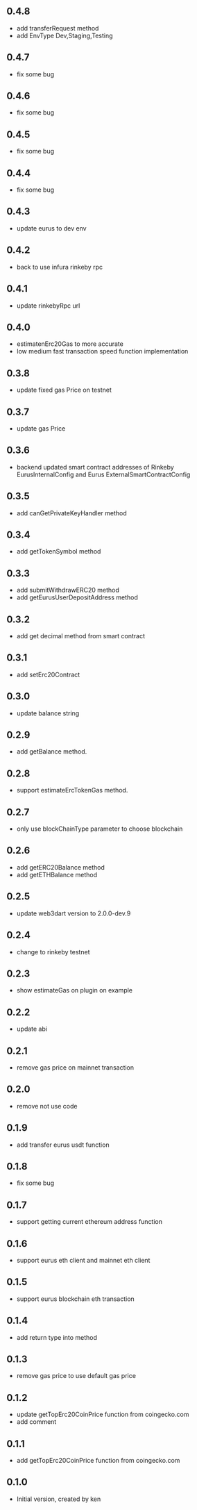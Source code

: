 ## 0.4.8
- add transferRequest method
- add EnvType Dev,Staging,Testing

## 0.4.7
- fix some bug

## 0.4.6
- fix some bug

## 0.4.5
- fix some bug

## 0.4.4
- fix some bug

## 0.4.3
- update eurus to dev env

## 0.4.2
- back to use infura rinkeby rpc

## 0.4.1
- update rinkebyRpc url

## 0.4.0
- estimatenErc20Gas to more accurate
- low medium fast  transaction speed function implementation

## 0.3.8
- update fixed gas Price on testnet

## 0.3.7
- update gas Price 

## 0.3.6
- backend updated smart contract addresses of Rinkeby EurusInternalConfig and Eurus ExternalSmartContractConfig

## 0.3.5
- add canGetPrivateKeyHandler method

## 0.3.4
- add getTokenSymbol method

## 0.3.3
- add submitWithdrawERC20 method
- add getEurusUserDepositAddress method

## 0.3.2
- add get decimal method from smart contract

## 0.3.1
- add setErc20Contract

## 0.3.0
- update balance string

## 0.2.9

- add getBalance method.

## 0.2.8

- support estimateErcTokenGas method.

## 0.2.7

- only use blockChainType parameter to choose blockchain

## 0.2.6

- add getERC20Balance method
- add getETHBalance method

## 0.2.5

- update web3dart version to 2.0.0-dev.9


## 0.2.4

- change to rinkeby testnet

## 0.2.3

- show estimateGas on plugin on example

## 0.2.2

- update abi

## 0.2.1

- remove gas price on mainnet transaction

## 0.2.0

- remove not use code

## 0.1.9

- add transfer eurus usdt function

## 0.1.8

- fix some bug

## 0.1.7

- support getting current ethereum address function

## 0.1.6

- support eurus eth client and mainnet eth client

## 0.1.5

- support eurus blockchain eth transaction

## 0.1.4

- add return type into method

## 0.1.3

- remove gas price to use default gas price

## 0.1.2

- update getTopErc20CoinPrice function from coingecko.com
- add comment

## 0.1.1

- add getTopErc20CoinPrice function from coingecko.com

## 0.1.0

- Initial version, created by ken